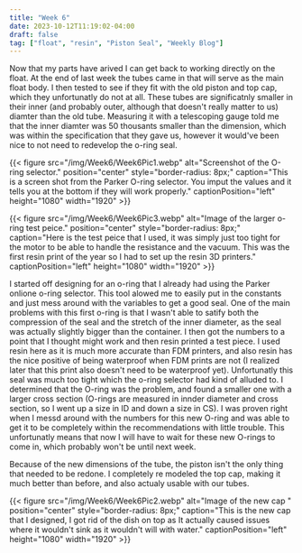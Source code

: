 ```yaml
---
title: "Week 6"
date: 2023-10-12T11:19:02-04:00
draft: false
tag: ["float", "resin", "Piston Seal", "Weekly Blog"]
---
```


Now that my parts have arived I can get back to working directly on the float. At the end of last week the tubes came in that will serve as the main float body. I then tested to see if they fit with the old piston and top cap, which they unfortunatly do not at all. These tubes are significatnly smaller in their inner (and probably outer, although that doesn't really matter to us) diamter than the old tube. Measuring it with a telescoping gauge told me that the inner diamter was 50 thousants smaller than the dimension, which was within the specification that they gave us, however it would've been nice to not need to redevelop the o-ring seal. 

{{< figure src="/img/Week6/Week6Pic1.webp" alt="Screenshot of the O-ring selector." position="center" style="border-radius: 8px;" caption="This is a screen shot from the Parker O-ring selector. You imput the values and it tells you at the bottom if they will work properly." captionPosition="left" height="1080" width="1920" >}}

{{< figure src="/img/Week6/Week6Pic3.webp" alt="Image of the larger o-ring test peice." position="center" style="border-radius: 8px;" caption="Here is the test peice that I used, it was simply just too tight for the motor to be able to handle the resistance and the vacuum. This was the first resin print of the year so I had to set up the resin 3D printers." captionPosition="left" height="1080" width="1920" >}}

I started off designing for an o-ring that I already had using the Parker onlione o-ring selector. This tool alowed me to easily put in the constants and just mess around with the variables to get a good seal. One of the main problems with this first o-ring is that I wasn't able to satify both the compression of the seal and the stretch of the inner diameter, as the seal was actually slightly bigger than the container. I then got the numbers to a point that I thought might work and then resin printed a test piece. I used resin here as it is much more accurate than FDM printers, and also resin has the nice positive of being waterproof when FDM prints are not (I realized later that this print also doesn't need to be waterproof yet). Unfortunatly this seal was much too tight which the o-ring selector had kind of alluded to. I determined that the O-ring was the problem, and found a smaller one with a larger cross section (O-rings are measured in innder diameter and cross section, so I went up a size in ID and down a size in CS). I was proven right when I messd around with the numbers for this new O-ring and was able to get it to be completely within the recommendations with little trouble. This unfortunatly means that now I will have to wait for these new O-rings to come in, which probably won't be until next week. 

Because of the new dimensions of the tube, the piston isn't the only thing that needed to be redone. I completely re modeled the top cap, making it much better than before, and also actualy usable with our tubes. 

{{< figure src="/img/Week6/Week6Pic2.webp" alt="Image of the new cap " position="center" style="border-radius: 8px;" caption="This is the new cap that I designed, I got rid of the dish on top as It actually caused issues where it wouldn't sink as it wouldn't will with water." captionPosition="left" height="1080" width="1920" >}}
